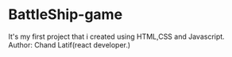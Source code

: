 # BattleShip-game
It's my first project that i created using HTML,CSS and Javascript.
<br>
Author: Chand Latif(react developer.)
